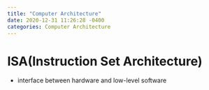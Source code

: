 ```yaml
---
title: "Computer Architecture"
date: 2020-12-31 11:26:28 -0400
categories: Computer Architecture
---
```


# ISA(Instruction Set Architecture)
* interface between hardware and low-level software